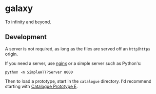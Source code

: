 # galaxy

To infinity and beyond.


## Development

A server is not required, as long as the files are served off an `http`/`https` origin.

If you need a server, use [nginx](http://nginx.org/en/) or a simple server such as Python's:

    python -m SimpleHTTPServer 8000

Then to load a prototype, start in the `catalogue` directory. I'd recommend starting with [Catalogue Prototype E](http://localhost:8000/catalogue/e/).
